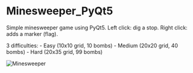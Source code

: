 # Minesweeper_PyQt5
Simple minesweeper game using PyQt5.
Left click: dig a stop.
Right click: adds a marker (flag).

3 difficulties:
    - Easy (10x10 grid, 10 bombs)
    - Medium (20x20 grid, 40 bombs)
    - Hard (20x35 grid, 99 bombs)

![Minesweeper](screenshot.jpg)
